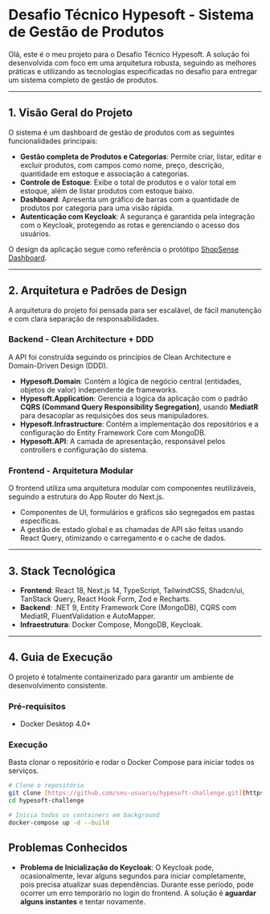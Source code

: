 # Desafio Técnico Hypesoft - Sistema de Gestão de Produtos

Olá, este é o meu projeto para o Desafio Técnico Hypesoft. A solução foi desenvolvida com foco em uma arquitetura robusta, seguindo as melhores práticas e utilizando as tecnologias especificadas no desafio para entregar um sistema completo de gestão de produtos.

---

## 1. Visão Geral do Projeto

O sistema é um dashboard de gestão de produtos com as seguintes funcionalidades principais:

* **Gestão completa de Produtos e Categorias**: Permite criar, listar, editar e excluir produtos, com campos como nome, preço, descrição, quantidade em estoque e associação a categorias.
* **Controle de Estoque**: Exibe o total de produtos e o valor total em estoque, além de listar produtos com estoque baixo.
* **Dashboard**: Apresenta um gráfico de barras com a quantidade de produtos por categoria para uma visão rápida.
* **Autenticação com Keycloak**: A segurança é garantida pela integração com o Keycloak, protegendo as rotas e gerenciando o acesso dos usuários.

O design da aplicação segue como referência o protótipo [ShopSense Dashboard](https://dribbble.com/shots/24508262-ShopSense-Dashboard-Product-Page).

---

## 2. Arquitetura e Padrões de Design

A arquitetura do projeto foi pensada para ser escalável, de fácil manutenção e com clara separação de responsabilidades.

### Backend - Clean Architecture + DDD

A API foi construída seguindo os princípios de Clean Architecture e Domain-Driven Design (DDD).
* **Hypesoft.Domain**: Contém a lógica de negócio central (entidades, objetos de valor) independente de frameworks.
* **Hypesoft.Application**: Gerencia a lógica da aplicação com o padrão **CQRS (Command Query Responsibility Segregation)**, usando **MediatR** para desacoplar as requisições dos seus manipuladores.
* **Hypesoft.Infrastructure**: Contém a implementação dos repositórios e a configuração do Entity Framework Core com MongoDB.
* **Hypesoft.API**: A camada de apresentação, responsável pelos controllers e configuração do sistema.

### Frontend - Arquitetura Modular

O frontend utiliza uma arquitetura modular com componentes reutilizáveis, seguindo a estrutura do App Router do Next.js.
* Componentes de UI, formulários e gráficos são segregados em pastas específicas.
* A gestão de estado global e as chamadas de API são feitas usando React Query, otimizando o carregamento e o cache de dados.

---

## 3. Stack Tecnológica

* **Frontend**: React 18, Next.js 14, TypeScript, TailwindCSS, Shadcn/ui, TanStack Query, React Hook Form, Zod e Recharts.
* **Backend**: .NET 9, Entity Framework Core (MongoDB), CQRS com MediatR, FluentValidation e AutoMapper.
* **Infraestrutura**: Docker Compose, MongoDB, Keycloak.

---

## 4. Guia de Execução

O projeto é totalmente containerizado para garantir um ambiente de desenvolvimento consistente.

### Pré-requisitos
-   Docker Desktop 4.0+

### Execução
Basta clonar o repositório e rodar o Docker Compose para iniciar todos os serviços.

```bash
# Clone o repositório
git clone [https://github.com/seu-usuario/hypesoft-challenge.git](https://github.com/seu-usuario/hypesoft-challenge.git)
cd hypesoft-challenge

# Inicia todos os containers em background
docker-compose up -d --build
```

## Problemas Conhecidos

* **Problema de Inicialização do Keycloak**: O Keycloak pode, ocasionalmente, levar alguns segundos para iniciar completamente, pois precisa atualizar suas dependências. Durante esse período, pode ocorrer um erro temporário no login do frontend. A solução é **aguardar alguns instantes** e tentar novamente.
